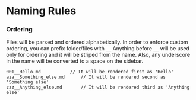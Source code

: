 # Naming Rules

### Ordering

Files will be parsed and ordered alphabetically. In order to enforce custom ordering, you can prefix folder/files with `__`
Anything before `__` will be used only for ordering and it will be striped from the name.
Also, any underscore in the name will be converted to a space on the sidebar.

```
001__Hello.md			// It will be rendered first as 'Hello'
aza__Something_else.md		// It will be rendered second as 'Something else'
zzz__Anything_else.md		// It will be rendered third as 'Anything else'
```
